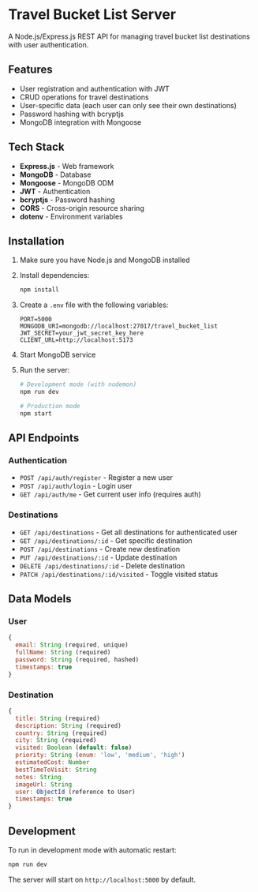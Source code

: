 # Travel Bucket List Server

A Node.js/Express.js REST API for managing travel bucket list destinations with user authentication.

## Features

- User registration and authentication with JWT
- CRUD operations for travel destinations
- User-specific data (each user can only see their own destinations)
- Password hashing with bcryptjs
- MongoDB integration with Mongoose

## Tech Stack

- **Express.js** - Web framework
- **MongoDB** - Database
- **Mongoose** - MongoDB ODM
- **JWT** - Authentication
- **bcryptjs** - Password hashing
- **CORS** - Cross-origin resource sharing
- **dotenv** - Environment variables

## Installation

1. Make sure you have Node.js and MongoDB installed
2. Install dependencies:
   ```bash
   npm install
   ```

3. Create a `.env` file with the following variables:
   ```
   PORT=5000
   MONGODB_URI=mongodb://localhost:27017/travel_bucket_list
   JWT_SECRET=your_jwt_secret_key_here
   CLIENT_URL=http://localhost:5173
   ```

4. Start MongoDB service
5. Run the server:
   ```bash
   # Development mode (with nodemon)
   npm run dev
   
   # Production mode
   npm start
   ```

## API Endpoints

### Authentication
- `POST /api/auth/register` - Register a new user
- `POST /api/auth/login` - Login user
- `GET /api/auth/me` - Get current user info (requires auth)

### Destinations
- `GET /api/destinations` - Get all destinations for authenticated user
- `GET /api/destinations/:id` - Get specific destination
- `POST /api/destinations` - Create new destination
- `PUT /api/destinations/:id` - Update destination
- `DELETE /api/destinations/:id` - Delete destination
- `PATCH /api/destinations/:id/visited` - Toggle visited status

## Data Models

### User
```javascript
{
  email: String (required, unique)
  fullName: String (required)
  password: String (required, hashed)
  timestamps: true
}
```

### Destination
```javascript
{
  title: String (required)
  description: String (required)
  country: String (required)
  city: String (required)
  visited: Boolean (default: false)
  priority: String (enum: 'low', 'medium', 'high')
  estimatedCost: Number
  bestTimeToVisit: String
  notes: String
  imageUrl: String
  user: ObjectId (reference to User)
  timestamps: true
}
```

## Development

To run in development mode with automatic restart:
```bash
npm run dev
```

The server will start on `http://localhost:5000` by default.
